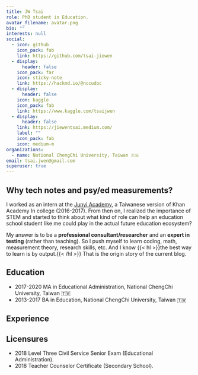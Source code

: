 ```yaml
---
title: JW Tsai
role: PhD student in Education.
avatar_filename: avatar.png
bio: ""
interests: null
social:
  - icon: github
    icon_pack: fab
    link: https://github.com/tsai-jiewen
  - display:
      header: false
    icon_pack: far
    icon: sticky-note
    link: https://hackmd.io/@nccudoc
  - display:
      header: false
    icon: kaggle
    icon_pack: fab
    link: https://www.kaggle.com/tsaijwen
  - display:
      header: false
    link: https://jiewentsai.medium.com/
    label: ""
    icon_pack: fab
    icon: medium-m
organizations:
  - name: National ChengChi University, Taiwan 🇹🇼
email: tsai.jwen@gmail.com
superuser: true
---
```

## Why tech notes and psy/ed measurements?

I worked as an intern at the [Junyi Academy](https://www.junyiacademy.org/), a Taiwanese version of Khan Academy In college (2016-2017). From then on, I realized the importance of STEM and started to think about what kind of role can help an education school student like me could play in the actual future education ecosystem?

My answer is to be a **professional consultant/researcher** and an **expert in testing** (rather than teaching). So I push myself to learn coding, math, measurement theory, research skills, etc. And I know {{< hl >}}the best way to learn is by output.{{< /hl >}} That is the origin story of the current blog. 

## Education

* 2017-2020 MA in Educational Administration, National ChengChi University, Taiwan 🇹🇼
* 2013-2017 BA in Education, National ChengChi University, Taiwan 🇹🇼

## Experience

## Licensures

* 2018 Level Three Civil Service Senior Exam (Educational Administration).
* 2018 Teacher Counselor Certificate (Secondary School).